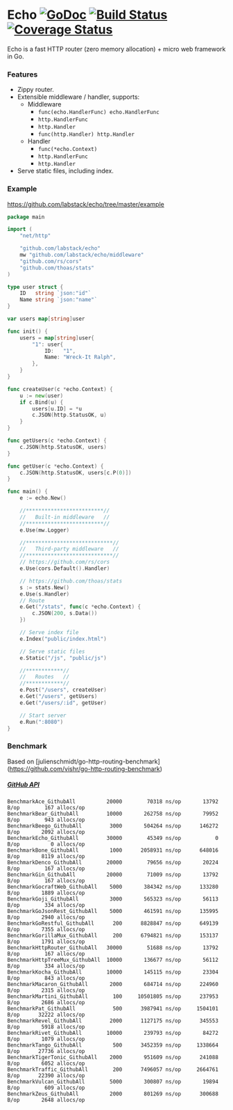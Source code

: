 # Echo [![GoDoc](http://img.shields.io/badge/go-documentation-blue.svg?style=flat-square)](http://godoc.org/github.com/labstack/echo) [![Build Status](http://img.shields.io/travis/fatih/structs.svg?style=flat-square)](https://travis-ci.org/labstack/echo) [![Coverage Status](http://img.shields.io/coveralls/labstack/echo.svg?style=flat-square)](https://coveralls.io/r/labstack/echo)
Echo is a fast HTTP router (zero memory allocation) + micro web framework in Go.

### Features
- Zippy router.
- Extensible middleware / handler, supports:
	- Middleware
		- `func(echo.HandlerFunc) echo.HandlerFunc`
		- `http.HandlerFunc`
		- `http.Handler`
		- `func(http.Handler) http.Handler`
	- Handler
		- `func(*echo.Context)`
		- `http.HandlerFunc`
		- `http.Handler`
- Serve static files, including index.

### Example
https://github.com/labstack/echo/tree/master/example

```go
package main

import (
	"net/http"

	"github.com/labstack/echo"
	mw "github.com/labstack/echo/middleware"
	"github.com/rs/cors"
	"github.com/thoas/stats"
)

type user struct {
	ID   string `json:"id"`
	Name string `json:"name"`
}

var users map[string]user

func init() {
	users = map[string]user{
		"1": user{
			ID:   "1",
			Name: "Wreck-It Ralph",
		},
	}
}

func createUser(c *echo.Context) {
	u := new(user)
	if c.Bind(u) {
		users[u.ID] = *u
		c.JSON(http.StatusOK, u)
	}
}

func getUsers(c *echo.Context) {
	c.JSON(http.StatusOK, users)
}

func getUser(c *echo.Context) {
	c.JSON(http.StatusOK, users[c.P(0)])
}

func main() {
	e := echo.New()

	//*************************//
	//   Built-in middleware   //
	//*************************//
	e.Use(mw.Logger)

	//****************************//
	//   Third-party middleware   //
	//****************************//
	// https://github.com/rs/cors
	e.Use(cors.Default().Handler)

	// https://github.com/thoas/stats
	s := stats.New()
	e.Use(s.Handler)
	// Route
	e.Get("/stats", func(c *echo.Context) {
		c.JSON(200, s.Data())
	})

	// Serve index file
	e.Index("public/index.html")

	// Serve static files
	e.Static("/js", "public/js")

	//************//
	//   Routes   //
	//************//
	e.Post("/users", createUser)
	e.Get("/users", getUsers)
	e.Get("/users/:id", getUser)

	// Start server
	e.Run(":8080")
}
```

### Benchmark
Based on [julienschmidt/go-http-routing-benchmark] (https://github.com/vishr/go-http-routing-benchmark)
##### [GitHub API](http://developer.github.com/v3)
```
BenchmarkAce_GithubAll	    	20000	     70318 ns/op	   13792 B/op	     167 allocs/op
BenchmarkBear_GithubAll	    	10000	    262758 ns/op	   79952 B/op	     943 allocs/op
BenchmarkBeego_GithubAll	 	 3000	    504264 ns/op	  146272 B/op	    2092 allocs/op
BenchmarkEcho_GithubAll	    	30000	     45349 ns/op	       0 B/op	       0 allocs/op
BenchmarkBone_GithubAll	     	 1000	   2058931 ns/op	  648016 B/op	    8119 allocs/op
BenchmarkDenco_GithubAll		20000	     79656 ns/op	   20224 B/op	     167 allocs/op
BenchmarkGin_GithubAll	    	20000	     71009 ns/op	   13792 B/op	     167 allocs/op
BenchmarkGocraftWeb_GithubAll	 5000	    384342 ns/op	  133280 B/op	    1889 allocs/op
BenchmarkGoji_GithubAll	    	 3000	    565323 ns/op	   56113 B/op	     334 allocs/op
BenchmarkGoJsonRest_GithubAll	 5000	    461591 ns/op	  135995 B/op	    2940 allocs/op
BenchmarkGoRestful_GithubAll	  200	   8828847 ns/op	  649139 B/op	    7355 allocs/op
BenchmarkGorillaMux_GithubAll	  200	   6794821 ns/op	  153137 B/op	    1791 allocs/op
BenchmarkHttpRouter_GithubAll	30000	     51688 ns/op	   13792 B/op	     167 allocs/op
BenchmarkHttpTreeMux_GithubAll	10000	    136677 ns/op	   56112 B/op	     334 allocs/op
BenchmarkKocha_GithubAll	   	10000	    145115 ns/op	   23304 B/op	     843 allocs/op
BenchmarkMacaron_GithubAll	     2000	    684714 ns/op	  224960 B/op	    2315 allocs/op
BenchmarkMartini_GithubAll	      100	  10501805 ns/op	  237953 B/op	    2686 allocs/op
BenchmarkPat_GithubAll	     	  500	   3987941 ns/op	 1504101 B/op	   32222 allocs/op
BenchmarkRevel_GithubAll	     2000	   1127175 ns/op	  345553 B/op	    5918 allocs/op
BenchmarkRivet_GithubAll	   	10000	    239793 ns/op	   84272 B/op	    1079 allocs/op
BenchmarkTango_GithubAll	      500	   3452359 ns/op	 1338664 B/op	   27736 allocs/op
BenchmarkTigerTonic_GithubAll	 2000	    951609 ns/op	  241088 B/op	    6052 allocs/op
BenchmarkTraffic_GithubAll	      200	   7496057 ns/op	 2664761 B/op	   22390 allocs/op
BenchmarkVulcan_GithubAll	     5000	    300807 ns/op	   19894 B/op	     609 allocs/op
BenchmarkZeus_GithubAll	         2000	    801269 ns/op	  300688 B/op	    2648 allocs/op
```
